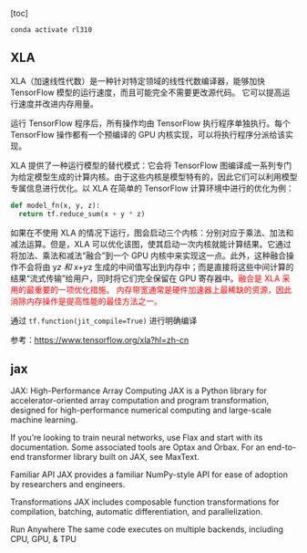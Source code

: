 

<!--
 * @Author: yizuotian
 * @Date: 2024-06-11 10:41:25
 * @LastEditors: yizuotian
 * @LastEditTime: 2024-07-17 13:47:18
 * @FilePath: /notebook/jax_examples/README.md
 * @Description: Do edit!
-->



<!--
 * @Author: yizuotian
 * @Date: 2024-06-11 10:41:25
 * @LastEditors: yizuotian
 * @LastEditTime: 2024-06-11 11:02:17
 * @FilePath: /jax_examples/README.md
 * @Description: Do edit!
-->

[toc]


```shell
conda activate rl310
```

## XLA
XLA（加速线性代数）是一种针对特定领域的线性代数编译器，能够加快 TensorFlow 模型的运行速度，而且可能完全不需要更改源代码。
它可以提高运行速度并改进内存用量。

运行 TensorFlow 程序后，所有操作均由 TensorFlow 执行程序单独执行。每个 TensorFlow 操作都有一个预编译的 GPU 内核实现，可以将执行程序分派给该实现。

XLA 提供了一种运行模型的替代模式：它会将 TensorFlow 图编译成一系列专门为给定模型生成的计算内核。由于这些内核是模型特有的，因此它们可以利用模型专属信息进行优化。以 XLA 在简单的 TensorFlow 计算环境中进行的优化为例：
```python
def model_fn(x, y, z):
  return tf.reduce_sum(x + y * z)
```
如果在不使用 XLA 的情况下运行，图会启动三个内核：分别对应于乘法、加法和减法运算。但是，XLA 可以优化该图，使其启动一次内核就能计算结果。它通过将加法、乘法和减法“融合”到一个 GPU 内核中来实现这一点。此外，这种融合操作不会将由 y*z 和 x+y*z 生成的中间值写出到内存中；而是直接将这些中间计算的结果“流式传输”给用户，同时将它们完全保留在 GPU 寄存器中。<font color='red'>融合是 XLA 采用的最重要的一项优化措施。 内存带宽通常是硬件加速器上最稀缺的资源，因此消除内存操作是提高性能的最佳方法之一。</font>

通过 `tf.function(jit_compile=True)` 进行明确编译

参考：https://www.tensorflow.org/xla?hl=zh-cn

## jax
JAX: High-Performance Array Computing
JAX is a Python library for accelerator-oriented array computation and program transformation, designed for high-performance numerical computing and large-scale machine learning.

If you’re looking to train neural networks, use Flax and start with its documentation. Some associated tools are Optax and Orbax. For an end-to-end transformer library built on JAX, see MaxText.

Familiar API
JAX provides a familiar NumPy-style API for ease of adoption by researchers and engineers.

Transformations
JAX includes composable function transformations for compilation, batching, automatic differentiation, and parallelization.

Run Anywhere
The same code executes on multiple backends, including CPU, GPU, & TPU


